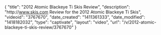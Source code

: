 {
    "title": "2012 Atomic Blackeye Ti Skis Review",
    "description": "http:\/\/www.skis.com Review for the 2012 Atomic Blackeye Ti Skis",
    "videoid": "3767670",
    "date_created": "1411361333",
    "date_modified": "1418182032",
    "type": "captivate",
    "layout": "video",
    "url": "\/v\/2012-atomic-blackeye-ti-skis-review\/3767670"
}